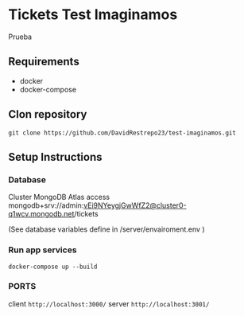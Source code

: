 #  Tickets Test Imaginamos  

Prueba

## Requirements 
- docker
- docker-compose

## Clon repository
```
git clone https://github.com/DavidRestrepo23/test-imaginamos.git
```

## Setup Instructions

### Database 

Cluster MongoDB Atlas access mongodb+srv://admin:vEi9NYeygjGwWfZ2@cluster0-q1wcv.mongodb.net/tickets

(See database variables define in /server/envairoment.env )

### Run app services

```
docker-compose up --build
```

### PORTS

client ``` http://localhost:3000/ ```
server ``` http://localhost:3001/ ```



